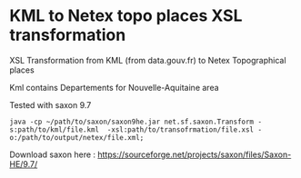 # KML to Netex topo places XSL transformation

XSL Transformation from KML (from data.gouv.fr) to Netex Topographical places

Kml contains Departements for Nouvelle-Aquitaine area

Tested with saxon 9.7 

    java -cp ~/path/to/saxon/saxon9he.jar net.sf.saxon.Transform -s:path/to/kml/file.kml  -xsl:path/to/transofrmation/file.xsl -o:/path/to/output/netex/file.xml;

Download saxon here : https://sourceforge.net/projects/saxon/files/Saxon-HE/9.7/